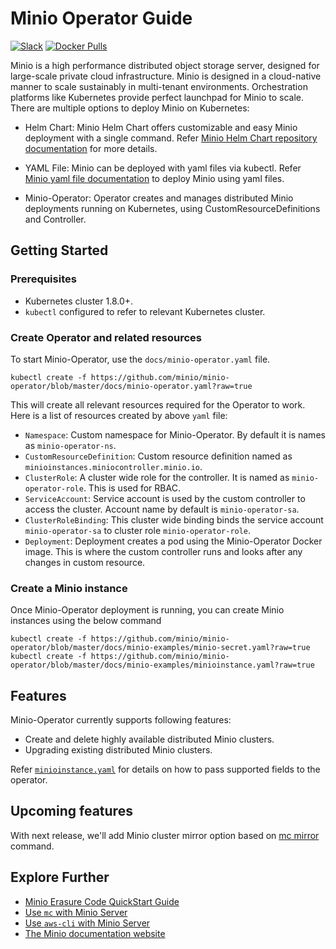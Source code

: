 # Minio Operator Guide

[![Slack](https://slack.minio.io/slack?type=svg)](https://slack.minio.io) [![Docker Pulls](https://img.shields.io/docker/pulls/minio/minio.svg?maxAge=604800)](https://hub.docker.com/r/minio/minio/)

Minio is a high performance distributed object storage server, designed for large-scale private cloud infrastructure. Minio is designed in a cloud-native manner to scale sustainably in multi-tenant environments. Orchestration platforms like Kubernetes provide perfect launchpad for Minio to scale. There are multiple options to deploy Minio on Kubernetes:

- Helm Chart: Minio Helm Chart offers customizable and easy Minio deployment with a single command. Refer [Minio Helm Chart repository documentation](https://github.com/helm/charts/tree/master/stable/minio) for more details.

- YAML File: Minio can be deployed with yaml files via kubectl. Refer [Minio yaml file documentation](https://docs.minio.io/docs/deploy-minio-on-kubernetes.html) to deploy Minio using yaml files.

- Minio-Operator: Operator creates and manages distributed Minio deployments running on Kubernetes, using CustomResourceDefinitions and Controller.

## Getting Started

### Prerequisites

- Kubernetes cluster 1.8.0+.
- `kubectl` configured to refer to relevant Kubernetes cluster.

### Create Operator and related resources

To start Minio-Operator, use the `docs/minio-operator.yaml` file.

```
kubectl create -f https://github.com/minio/minio-operator/blob/master/docs/minio-operator.yaml?raw=true
```

This will create all relevant resources required for the Operator to work. Here is a list of resources created by above `yaml` file:

- `Namespace`: Custom namespace for Minio-Operator. By default it is names as `minio-operator-ns`.
- `CustomResourceDefinition`: Custom resource definition named as `minioinstances.miniocontroller.minio.io`.
- `ClusterRole`: A cluster wide role for the controller. It is named as `minio-operator-role`. This is used for RBAC.
- `ServiceAccount`: Service account is used by the custom controller to access the cluster. Account name by default is `minio-operator-sa`.
- `ClusterRoleBinding`: This cluster wide binding binds the service account `minio-operator-sa` to cluster role `minio-operator-role`.
- `Deployment`: Deployment creates a pod using the Minio-Operator Docker image. This is where the custom controller runs and looks after any changes in custom resource.

### Create a Minio instance

Once Minio-Operator deployment is running, you can create Minio instances using the below command

```
kubectl create -f https://github.com/minio/minio-operator/blob/master/docs/minio-examples/minio-secret.yaml?raw=true
kubectl create -f https://github.com/minio/minio-operator/blob/master/docs/minio-examples/minioinstance.yaml?raw=true
```

## Features

Minio-Operator currently supports following features:

- Create and delete highly available distributed Minio clusters.
- Upgrading existing distributed Minio clusters.

Refer [`minioinstance.yaml`](https://github.com/minio/minio-operator/blob/master/docs/minio-examples/minioinstance.yaml?raw=true) for details on how to pass supported fields to 
the operator.

## Upcoming features

With next release, we'll add Minio cluster mirror option based on [mc mirror](https://docs.minio.io/docs/minio-client-complete-guide.html#mirror) command.

## Explore Further

- [Minio Erasure Code QuickStart Guide](https://docs.minio.io/docs/minio-erasure-code-quickstart-guide)
- [Use `mc` with Minio Server](https://docs.minio.io/docs/minio-client-quickstart-guide)
- [Use `aws-cli` with Minio Server](https://docs.minio.io/docs/aws-cli-with-minio)
- [The Minio documentation website](https://docs.minio.io)
